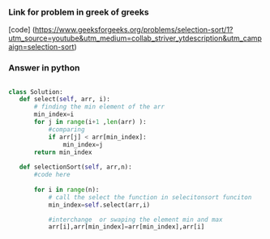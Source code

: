 ### Link for problem in greek of greeks
 [code] (https://www.geeksforgeeks.org/problems/selection-sort/1?utm_source=youtube&utm_medium=collab_striver_ytdescription&utm_campaign=selection-sort)

 ### Answer in python 

 ``` python 

class Solution: 
    def select(self, arr, i):
        # finding the min element of the arr
        min_index=i
        for j in range(i+1 ,len(arr) ):
            #comparing
            if arr[j] < arr[min_index]:
                min_index=j
        return min_index
    
    def selectionSort(self, arr,n):
        #code here
       
        for i in range(n):
            # call the select the function in selecitonsort funciton 
            min_index=self.select(arr,i)

            #interchange  or swaping the element min and max
            arr[i],arr[min_index]=arr[min_index],arr[i]